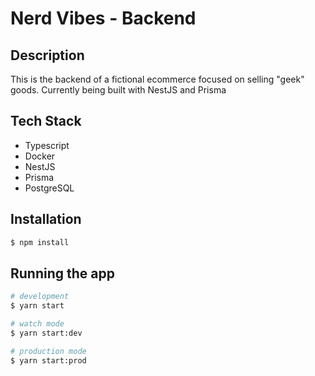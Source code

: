 # Nerd Vibes - Backend

## Description

This is the backend of a fictional ecommerce focused on selling "geek" goods. Currently being built with NestJS and Prisma

## Tech Stack

- Typescript
- Docker
- NestJS
- Prisma
- PostgreSQL

## Installation

```bash
$ npm install
```

## Running the app

```bash
# development
$ yarn start
```
```bash
# watch mode
$ yarn start:dev
```
```bash
# production mode
$ yarn start:prod
```